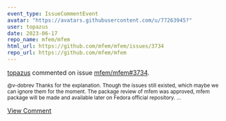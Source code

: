 ```yaml
---
event_type: IssueCommentEvent
avatar: "https://avatars.githubusercontent.com/u/77263945?"
user: topazus
date: 2023-06-17
repo_name: mfem/mfem
html_url: https://github.com/mfem/mfem/issues/3734
repo_url: https://github.com/mfem/mfem
---
```


<a href='https://github.com/topazus' target='_blank'>topazus</a> commented on issue <a href='https://github.com/mfem/mfem/issues/3734' target='_blank'>mfem/mfem#3734</a>.

<small>@v-dobrev Thanks for the explanation. Though the issues still existed, which maybe we can ignore them for the moment. The package review of mfem was approved, mfem package will be made and available later on Fedora official repository....</small>

<a href='https://github.com/mfem/mfem/issues/3734' target='_blank'>View Comment</a>
